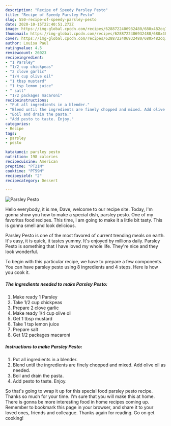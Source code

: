 ```yaml
---
description: "Recipe of Speedy Parsley Pesto"
title: "Recipe of Speedy Parsley Pesto"
slug: 550-recipe-of-speedy-parsley-pesto
date: 2020-10-15T22:40:51.272Z
image: https://img-global.cpcdn.com/recipes/6288722406932480/680x482cq70/parsley-pesto-recipe-main-photo.jpg
thumbnail: https://img-global.cpcdn.com/recipes/6288722406932480/680x482cq70/parsley-pesto-recipe-main-photo.jpg
cover: https://img-global.cpcdn.com/recipes/6288722406932480/680x482cq70/parsley-pesto-recipe-main-photo.jpg
author: Louisa Paul
ratingvalue: 4.5
reviewcount: 26023
recipeingredient:
- "1 Parsley"
- "1/2 cup chickpeas"
- "2 clove garlic"
- "1/4 cup olive oil"
- "1 tbsp mustard"
- "1 tsp lemon juice"
- " salt"
- "1/2 packages macaroni"
recipeinstructions:
- "Put all ingredients in a blender."
- "Blend until the ingredients are finely chopped and mixed. Add olive oil as needed."
- "Boil and drain the pasta."
- "Add pesto to taste. Enjoy."
categories:
- Recipe
tags:
- parsley
- pesto

katakunci: parsley pesto 
nutrition: 198 calories
recipecuisine: American
preptime: "PT21M"
cooktime: "PT59M"
recipeyield: "2"
recipecategory: Dessert

---
```



![Parsley Pesto](https://img-global.cpcdn.com/recipes/6288722406932480/680x482cq70/parsley-pesto-recipe-main-photo.jpg)

Hello everybody, it is me, Dave, welcome to our recipe site. Today, I'm gonna show you how to make a special dish, parsley pesto. One of my favorites food recipes. This time, I am going to make it a little bit tasty. This is gonna smell and look delicious.



Parsley Pesto is one of the most favored of current trending meals on earth. It's easy, it is quick, it tastes yummy. It's enjoyed by millions daily. Parsley Pesto is something that I have loved my whole life. They're nice and they look wonderful.


To begin with this particular recipe, we have to prepare a few components. You can have parsley pesto using 8 ingredients and 4 steps. Here is how you cook it.

<!--inarticleads1-->

##### The ingredients needed to make Parsley Pesto:

1. Make ready 1 Parsley
1. Take 1/2 cup chickpeas
1. Prepare 2 clove garlic
1. Make ready 1/4 cup olive oil
1. Get 1 tbsp mustard
1. Take 1 tsp lemon juice
1. Prepare  salt
1. Get 1/2 packages macaroni




<!--inarticleads2-->

##### Instructions to make Parsley Pesto:

1. Put all ingredients in a blender.
1. Blend until the ingredients are finely chopped and mixed. Add olive oil as needed.
1. Boil and drain the pasta.
1. Add pesto to taste. Enjoy.




So that's going to wrap it up for this special food parsley pesto recipe. Thanks so much for your time. I'm sure that you will make this at home. There is gonna be more interesting food in home recipes coming up. Remember to bookmark this page in your browser, and share it to your loved ones, friends and colleague. Thanks again for reading. Go on get cooking!
